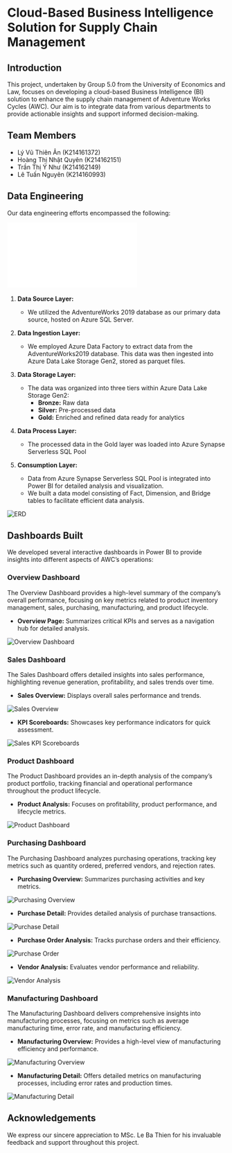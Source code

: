 # Cloud-Based Business Intelligence Solution for Supply Chain Management

## Introduction

This project, undertaken by Group 5.0 from the University of Economics and Law, focuses on developing a cloud-based Business Intelligence (BI) solution to enhance the supply chain management of Adventure Works Cycles (AWC). Our aim is to integrate data from various departments to provide actionable insights and support informed decision-making.

## Team Members
- Lý Vũ Thiên Ân (K214161372)
- Hoàng Thị Nhật Quyên (K214162151)
- Trần Thị Ý Như (K214162149)
- Lê Tuấn Nguyên (K214160993)

## Data Engineering

Our data engineering efforts encompassed the following:

![Overall Architecture](Pictures/Process.pdf)

1. **Data Source Layer:** 
   - We utilized the AdventureWorks 2019 database as our primary data source, hosted on Azure SQL Server.

2. **Data Ingestion Layer:** 
   - We employed Azure Data Factory to extract data from the AdventureWorks2019 database. This data was then ingested into Azure Data Lake Storage Gen2, stored as parquet files.

3. **Data Storage Layer:** 
   - The data was organized into three tiers within Azure Data Lake Storage Gen2:
     - **Bronze:** Raw data
     - **Silver:** Pre-processed data
     - **Gold:** Enriched and refined data ready for analytics

4. **Data Process Layer:** 
   - The processed data in the Gold layer was loaded into Azure Synapse Serverless SQL Pool 

5. **Consumption Layer:** 
   - Data from  Azure Synapse Serverless SQL Pool is integrated into Power BI for detailed analysis and visualization.
   - We built a data model consisting of Fact, Dimension, and Bridge tables to facilitate efficient data analysis.

![ERD](Images/ERD.png)

## Dashboards Built

We developed several interactive dashboards in Power BI to provide insights into different aspects of AWC’s operations:

### Overview Dashboard
The Overview Dashboard provides a high-level summary of the company’s overall performance, focusing on key metrics related to product inventory management, sales, purchasing, manufacturing, and product lifecycle.

- **Overview Page:** Summarizes critical KPIs and serves as a navigation hub for detailed analysis.

![Overview Dashboard](Images/BI_Overview.png)

### Sales Dashboard
The Sales Dashboard offers detailed insights into sales performance, highlighting revenue generation, profitability, and sales trends over time.

- **Sales Overview:** Displays overall sales performance and trends.

![Sales Overview](Images/BI_Sales_Overview.png)

- **KPI Scoreboards:** Showcases key performance indicators for quick assessment.

![Sales KPI Scoreboards](Images/BI_Sales_KPIScoreBoards.png)

### Product Dashboard
The Product Dashboard provides an in-depth analysis of the company’s product portfolio, tracking financial and operational performance throughout the product lifecycle.

- **Product Analysis:** Focuses on profitability, product performance, and lifecycle metrics.

![Product Dashboard](Images/BI_Product.png)

### Purchasing Dashboard
The Purchasing Dashboard analyzes purchasing operations, tracking key metrics such as quantity ordered, preferred vendors, and rejection rates.

- **Purchasing Overview:** Summarizes purchasing activities and key metrics.

![Purchasing Overview](Images/BI_Purchasing_overview.png)

- **Purchase Detail:** Provides detailed analysis of purchase transactions.

![Purchase Detail](Images/BI_Purchasing_PurchaseDetail.png)

- **Purchase Order Analysis:** Tracks purchase orders and their efficiency.

![Purchase Order](Images/BI_Purchasing_PurchaseOrder.png)

- **Vendor Analysis:** Evaluates vendor performance and reliability.

![Vendor Analysis](Images/BI_Purchasing_Vendor.png)

### Manufacturing Dashboard
The Manufacturing Dashboard delivers comprehensive insights into manufacturing processes, focusing on metrics such as average manufacturing time, error rate, and manufacturing efficiency.

- **Manufacturing Overview:** Provides a high-level view of manufacturing efficiency and performance.

![Manufacturing Overview](Images/BI_Manufacturing_Overview.png)

- **Manufacturing Detail:** Offers detailed metrics on manufacturing processes, including error rates and production times.

![Manufacturing Detail](Images/BI_Manufacturing_Detail.png)

## Acknowledgements

We express our sincere appreciation to MSc. Le Ba Thien for his invaluable feedback and support throughout this project.

